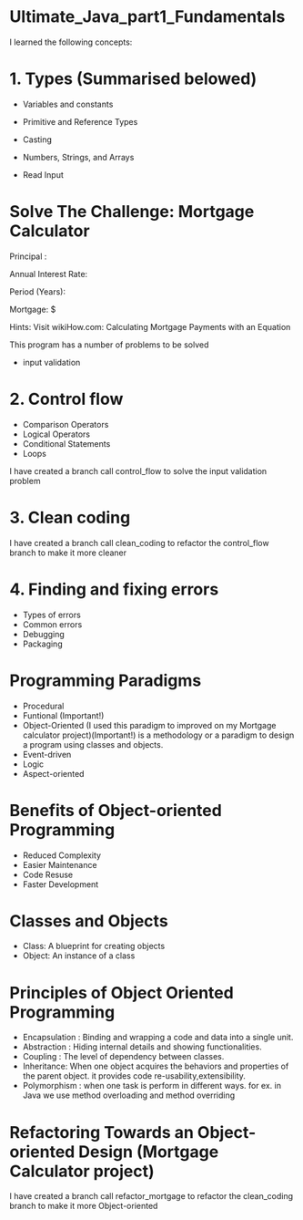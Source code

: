 # Ultimate_Java_part1_Fundamentals
I learned the following concepts:
# 1. Types (Summarised belowed)

* Variables and constants

* Primitive and Reference Types

* Casting

* Numbers, Strings, and Arrays

* Read Input
# Solve The Challenge: Mortgage Calculator

Principal : 

Annual Interest Rate: 

Period (Years):

Mortgage: $

Hints: Visit wikiHow.com: Calculating Mortgage Payments with an Equation

This program has a number of problems to be solved

- input validation

# 2. Control flow 
* Comparison Operators
* Logical Operators
* Conditional Statements
* Loops

I have created a branch call control_flow to solve the input validation problem
# 3. Clean coding
I have created a branch call clean_coding to refactor the control_flow branch to make it more cleaner 
# 4. Finding and fixing errors
* Types of errors
* Common errors
* Debugging
* Packaging
# Programming Paradigms
* Procedural
* Funtional (Important!)
* Object-Oriented (I used this paradigm to improved on my Mortgage calculator project)(Important!)
 is a methodology or a paradigm to design a program using classes and objects.
* Event-driven
* Logic
* Aspect-oriented
# Benefits of Object-oriented Programming
* Reduced Complexity
* Easier Maintenance
* Code Resuse
* Faster Development
# Classes and Objects
* Class: A blueprint for creating objects
* Object: An instance of a class
# Principles of Object Oriented Programming
* Encapsulation : Binding and wrapping a code and data into a single unit.
* Abstraction : Hiding internal details and showing functionalities.
* Coupling : The level of dependency between classes.
* Inheritance: When one object acquires the behaviors and properties of the parent object. it provides code re-usability,extensibility.
* Polymorphism : when one task is perform in different ways. for ex. in Java we use method overloading and method overriding
# Refactoring Towards an Object-oriented Design (Mortgage Calculator project)
I have created a branch call refactor_mortgage to refactor the clean_coding branch to make it more Object-oriented





